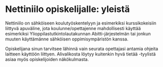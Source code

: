 # Nettiniilo opiskelijalle: yleistä

Nettiniilo on sähköiseen koulutyöskentelyyn ja esimerkiksi kurssikokeisiin liittyvä apuväline, jota koulunne/opettajenne mahdollisesti käyttää esimerkiksi Ylioppilastutkintolautakunnan Abitti-järjestelmän tai jonkun muuten käyttämänne sähköisen oppimisympäristön kanssa.

Opiskelijana sinun tarvitsee lähinnä vain seurata opettajasi antamia ohjeita laitteen käyttöön liittyen. Alivalikosta löytyy kuitenkin hyvä tietää -tyylistä asiaa myös opiskelijoiden näkökulmasta.